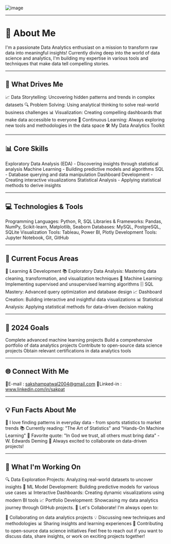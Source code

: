 ![image](https://github.com/user-attachments/assets/ea1a06d2-2632-4927-b891-77d97e862d6c)

____________________________________________________________________________________

# 🎯 About Me
I'm a passionate Data Analytics enthusiast on a mission to transform raw data into meaningful insights! Currently diving deep into the world of data science and analytics, I'm building my expertise in various tools and techniques that make data tell compelling stories.
____________________________________________________________________________________

## 🌟 What Drives Me
📈 Data Storytelling: Uncovering hidden patterns and trends in complex datasets
🔍 Problem Solving: Using analytical thinking to solve real-world business challenges
📊 Visualization: Creating compelling dashboards that make data accessible to everyone
🎯 Continuous Learning: Always exploring new tools and methodologies in the data space
🛠️ My Data Analytics Toolkit
____________________________________________________________________________________

## 📊 Core Skills
Exploratory Data Analysis (EDA) - Discovering insights through statistical analysis
Machine Learning - Building predictive models and algorithms
SQL - Database querying and data manipulation
Dashboard Development - Creating interactive visualizations
Statistical Analysis - Applying statistical methods to derive insights
____________________________________________________________________________________

## 💻 Technologies & Tools
Programming Languages: Python, R, SQL
Libraries & Frameworks: Pandas, NumPy, Scikit-learn, Matplotlib, Seaborn
Databases: MySQL, PostgreSQL, SQLite
Visualization Tools: Tableau, Power BI, Plotly
Development Tools: Jupyter Notebook, Git, GitHub
____________________________________________________________________________________

## 🚀 Current Focus Areas
🔬 Learning & Development
📚 Exploratory Data Analysis: Mastering data cleaning, transformation, and visualization techniques
🤖 Machine Learning: Implementing supervised and unsupervised learning algorithms
🗄️ SQL Mastery: Advanced query optimization and database design
📈 Dashboard Creation: Building interactive and insightful data visualizations
📊 Statistical Analysis: Applying statistical methods for data-driven decision making
____________________________________________________________________________________

## 🎯 2024 Goals
Complete advanced machine learning projects
Build a comprehensive portfolio of data analytics projects
Contribute to open-source data science projects
Obtain relevant certifications in data analytics tools
____________________________________________________________________________________

## 🌐 Connect With Me
📧E-mail :  sakshampatwal2004@gmail.com
🔗Linked-in : www.linkedin.com/in/sakpat
____________________________________________________________________________________

## 💡 Fun Facts About Me
🎲 I love finding patterns in everyday data - from sports statistics to market trends
📚 Currently reading: "The Art of Statistics" and "Hands-On Machine Learning"
🎯 Favorite quote: "In God we trust, all others must bring data" - W. Edwards Deming
🌟 Always excited to collaborate on data-driven projects!
____________________________________________________________________________________

## 🔭 What I'm Working On
🔍 Data Exploration Projects: Analyzing real-world datasets to uncover insights
🤖 ML Model Development: Building predictive models for various use cases
📊 Interactive Dashboards: Creating dynamic visualizations using modern BI tools
📈 Portfolio Development: Showcasing my data analytics journey through GitHub projects.
🎪 Let's Collaborate!
I'm always open to:

🤝 Collaborating on data analytics projects
💡 Discussing new techniques and methodologies
📊 Sharing insights and learning experiences
🚀 Contributing to open-source data science initiatives
Feel free to reach out if you want to discuss data, share insights, or work on exciting projects together!


